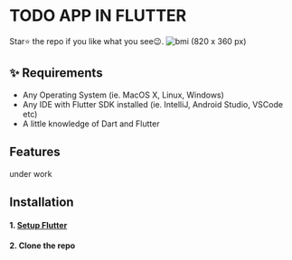 # TODO APP IN FLUTTER  

Star⭐ the repo if you like what you see😉.
![bmi (820 x 360 px)](https://raw.githubusercontent.com/nibinpsreenivas/TODO-App/main/image/Screenshot%202023-07-13%20221123.png)

## ✨ Requirements

* Any Operating System (ie. MacOS X, Linux, Windows)
* Any IDE with Flutter SDK installed (ie. IntelliJ, Android Studio, VSCode etc)
* A little knowledge of Dart and Flutter
 

## Features
under work

## Installation

#### 1. [Setup Flutter](https://flutter.dev/docs/get-started/install)

#### 2. Clone the repo
 
